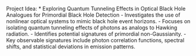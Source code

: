 
Project Idea:
	* Exploring Quantum Tunneling Effects in Optical Black Hole Analogues for Primordial Black Hole Detection
		- Investigates the use of nonlinear optical systems to mimic black hole event horizons.
		- Focuses on isolating quantum tunneling effects of photons as analogs to Hawking radiation.
		- Identifies potential signatures of primordial non-Gaussianity.
		- Key observable signatures include photon correlation functions, spectral shifts, and statistical deviations in emission patterns.

        